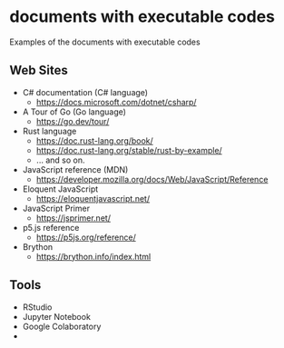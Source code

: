 # documents with executable codes
Examples of the documents with executable codes

## Web Sites
* C# documentation (C# language)
  * https://docs.microsoft.com/dotnet/csharp/
* A Tour of Go (Go language)
  * https://go.dev/tour/
* Rust language
  * https://doc.rust-lang.org/book/
  * https://doc.rust-lang.org/stable/rust-by-example/
  * ... and so on.
* JavaScript reference (MDN)
  * https://developer.mozilla.org/docs/Web/JavaScript/Reference
* Eloquent JavaScript
  * https://eloquentjavascript.net/
* JavaScript Primer
  * https://jsprimer.net/
* p5.js reference
  * https://p5js.org/reference/
* Brython
  * https://brython.info/index.html

## Tools
* RStudio
* Jupyter Notebook
* Google Colaboratory
* 
